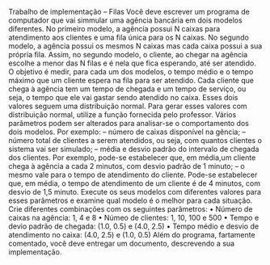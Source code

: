 Trabalho de implementação – Filas
Você deve escrever um programa de computador que vai simmular uma agência bancária em dois
modelos diferentes. No primeiro modelo, a agência possui N caixas para atendimento aos clientes e
uma fila única para os N caixas. No segundo modelo, a agência possui os mesmos N caixas mas
cada caixa possui a sua própria fila. Assim, no segundo modelo, o cliente, ao chegar na agência
escolhe a menor das N filas e é nela que fica esperando, até ser atendido.
O objetivo é medir, para cada um dos modelos, o tempo médio e o tempo máximo que um cliente
espera na fila para ser atendido.
Cada cliente que chega à agência tem um tempo de chegada e um tempo de serviço, ou seja, o
tempo que ele vai gastar sendo atendido no caixa. Esses dois valores seguem uma distribuição
normal. Para gerar esses valores com distribuição normal, utilize a função fornecida pelo professor.
Vários parâmetros podem ser alterados para analisar-se o comportamento dos dois modelos. Por
exemplo:
– número de caixas disponível na gência;
– número total de clientes a serem atendidos, ou seja, com quantos clientes o sistema vai ser
simulado;
– média e desvio padrão do intervalo de chegada dos clientes. Por exemplo, pode-se
estabelecer que, em média,um cliente chega à agência a cada 2 minutos, com desvio padrão
de 1 minuto;
– o mesmo vale para o tempo de atendimento do cliente. Pode-se estabelecer que, em média, o
tempo de atendimento de um cliente é de 4 minutos, com desvio de 1,5 minuto.
Execute os seus modelos com diferentes valores para esses parâmetros e examine qual modelo é o
melhor para cada situação. Crie diferentes combinações com os seguintes parâmetros:
• Número de caixas na agência: 1, 4 e 8
• Númeo de clientes: 1, 10, 100 e 500
• Tempo e devio padrão de chegada: (1.0, 0.5) e (4.0, 2.5)
• Tempo médio e desvio de atendimento no caixa: (4.0, 2.5) e (1.0, 0.5)
Além do programa, fartamente comentado, você deve entregar um documento, descrevendo a sua
implementação.
